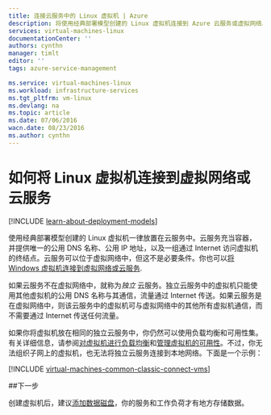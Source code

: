 ```yaml
---
title: 连接云服务中的 Linux 虚拟机 | Azure
description: 将使用经典部署模型创建的 Linux 虚拟机连接到 Azure 云服务或虚拟网络。
services: virtual-machines-linux
documentationCenter: ''
authors: cynthn
manager: timlt
editor: ''
tags: azure-service-management

ms.service: virtual-machines-linux
ms.workload: infrastructure-services
ms.tgt_pltfrm: vm-linux
ms.devlang: na
ms.topic: article
ms.date: 07/06/2016
wacn.date: 08/23/2016
ms.author: cynthn
---
```


# 如何将 Linux 虚拟机连接到虚拟网络或云服务

[!INCLUDE [learn-about-deployment-models](../../includes/learn-about-deployment-models-classic-include.md)]

使用经典部署模型创建的 Linux 虚拟机一律放置在云服务中。云服务充当容器，并提供唯一的公用 DNS 名称、公用 IP 地址，以及一组通过 Internet 访问虚拟机的终结点。云服务可以位于虚拟网络中，但这不是必要条件。你也可以[将 Windows 虚拟机连接到虚拟网络或云服务](./virtual-machines-windows-classic-connect-vms.md).

如果云服务不在虚拟网络中，就称为*独立* 云服务。独立云服务中的虚拟机只能使用其他虚拟机的公用 DNS 名称与其通信，流量通过 Internet 传送。如果云服务是在虚拟网络中，则该云服务中的虚拟机可与虚拟网络中的其他所有虚拟机通信，而不需要通过 Internet 传送任何流量。

如果你将虚拟机放在相同的独立云服务中，你仍然可以使用负载均衡和可用性集。有关详细信息，请参阅[对虚拟机进行负载均衡](./virtual-machines-linux-load-balance.md)和[管理虚拟机的可用性](./virtual-machines-linux-manage-availability.md)。不过，你无法组织子网上的虚拟机，也无法将独立云服务连接到本地网络。下面是一个示例：

[!INCLUDE [virtual-machines-common-classic-connect-vms](../../includes/virtual-machines-common-classic-connect-vms.md)]

##下一步

创建虚拟机后，建议[添加数据磁盘](./virtual-machines-linux-classic-attach-disk.md)，你的服务和工作负荷才有地方存储数据。

<!---HONumber=Mooncake_1207_2015-->